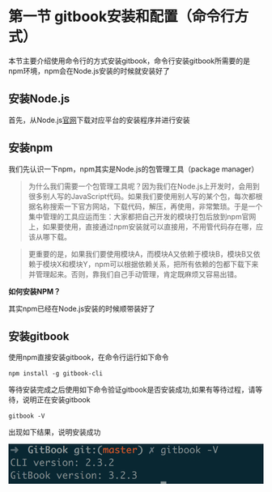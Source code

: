 # 第一节 gitbook安装和配置（命令行方式）

本节主要介绍使用命令行的方式安装gitbook，命令行安装gitbook所需要的是npm环境，npm会在Node.js安装的时候就安装好了

## 安装Node.js

首先，从Node.js[官网](https://nodejs.org/en/download/)下载对应平台的安装程序并进行安装

## 安装npm

我们先认识一下npm，npm其实是Node.js的包管理工具（package manager）

> 为什么我们需要一个包管理工具呢？因为我们在Node.js上开发时，会用到很多别人写的JavaScript代码。如果我们要使用别人写的某个包，每次都根据名称搜索一下官方网站，下载代码，解压，再使用，非常繁琐。于是一个集中管理的工具应运而生：大家都把自己开发的模块打包后放到npm官网上，如果要使用，直接通过npm安装就可以直接用，不用管代码存在哪，应该从哪下载。

> 更重要的是，如果我们要使用模块A，而模块A又依赖于模块B，模块B又依赖于模块X和模块Y，npm可以根据依赖关系，把所有依赖的包都下载下来并管理起来。否则，靠我们自己手动管理，肯定既麻烦又容易出错。

**如何安装NPM？**

其实npm已经在Node.js安装的时候顺带装好了

## 安装gitbook

使用npm直接安装gitbook，在命令行运行如下命令

```
npm install -g gitbook-cli
```

等待安装完成之后使用如下命令验证gitbook是否安装成功,如果有等待过程，请等待，说明正在安装gitbook

```
gitbook -V
```

出现如下结果，说明安装成功

![屏幕快照 2018-01-10 下午3.46.26](media/%E5%B1%8F%E5%B9%95%E5%BF%AB%E7%85%A7%202018-01-10%20%E4%B8%8B%E5%8D%883.46.26.png)



